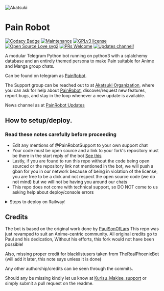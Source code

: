 ![Akatsuki](https://telegra.ph/file/66c17e679a90c1caf555b.jpg)
# Pain Robot 
[![Codacy Badge](https://api.codacy.com/project/badge/Grade/6141417ceaf84545bab6bd671503df51)](https://app.codacy.com/gh/AnimeKaizoku/SaitamaRobot?utm_source=github.com&utm_medium=referral&utm_content=AnimeKaizoku/SaitamaRobot&utm_campaign=Badge_Grade_Settings)  [![Maintenance](https://img.shields.io/badge/Maintained%3F-yes-green.svg)](https://github.com/AnimeKaizoku/SaitamaRobot/graphs/commit-activity) [![GPLv3 license](https://img.shields.io/badge/License-GPLv3-blue.svg)](https://perso.crans.org/besson/LICENSE.html) [![Open Source Love svg2](https://badges.frapsoft.com/os/v2/open-source.svg?v=103)](https://github.com/ellerbrock/open-source-badges/) [![PRs Welcome](https://img.shields.io/badge/PRs-welcome-brightgreen.svg?style=flat-square)](https://makeapullrequest.com) [![Updates channel!](https://img.shields.io/badge/Join%20Channel-!-red)](https://t.me/kurisuupdates)


A modular Telegram Python bot running on python3 with a sqlalchemy database and an entirely themed persona to make Pain suitable for Anime and Manga group chats. 

Can be found on telegram as [PainRobot](https://t.me/PainAkatsukiRobot).

The Support group can be reached out to at [Akatsuki Organization](https://t.me/PainRobotSupport), where you can ask for help about [PainRobot](https://t.me/PainAkatsukiRobot), discover/request new features, report bugs, and stay in the loop whenever a new update is available. 

News channel as at [PainRobot Updates](https://t.me/PainRobotUpdates) 

## How to setup/deploy.

### Read these notes carefully before proceeding 
 - Edit any mentions of @PainRobotSupport to your own support chat
 - Your code must be open source and a link to your fork's repository must be there in the start reply of the bot [See this](https://github.com/AnimeKaizoku/SaitamaRobot/blob/shiken/SaitamaRobot/__main__.py#L25)
 - Lastly, if you are found to run this repo without the code being open sourced or the repository link not mentioned in the bot, we will push a gban for you in our network because of being in violation of the license, you are free to be a dick and not respect the open source code (we do not mind) but we will not be having you around our chats
 - This repo does not come with technical support, so DO NOT come to us asking help about deploy/console errors

<details>
  <summary> Steps to deploy on Railway! </summary>

```
Fill in all the details, Deploy!
Now send the bot /start, If it doesn't respond go to https://dashboard.heroku.com/apps/(app-name)/settings and remove webhook and port.
```

[![Deploy on Railway](https://railway.app/button.svg)](https://railway.app/new/template?template=https%3A%2F%2Fgithub.com%2FPAINBOI2008%2FPainRobot&plugins=postgresql&envs=TOKEN%2CAPI_ID%2CAPI_HASH%2CSQLALCHEMY_DATABASE_URI%2COWNER_ID%2COWNER_USERNAME%2CSUPPORT_CHAT%2CEVENT_LOGS%2CJOIN_LOGGER%2CCASH_API_KEY%2CTIME_API_KEY%2CDEV_USERS%2Csw_api%2CSTRICT_GBAN%2CDRAGONS%2CDEMONS%2CTIGERS%2CWOLVES%2CNo_LOAD%2CBL_CHATS%2CALLOW_EXCL%2CENV%2CDONATION_LINK%2CDEL_CMDS%2CBAN_STICKER%2CWALL_API%2CREM_BG_API_KEY&optionalEnvs=SQLALCHEMY_DATABASE_URI%2CEVENT_LOGS%2CJOIN_LOGGER%2CCASH_API_KEY%2CTIME_API_KEY%2CDEV_USERS%2Csw_api%2CDRAGONS%2CDEMONS%2CTIGERS%2CWOLVES%2CNo_LOAD%2CBL_CHATS%2CALLOW_EXCL%2CDONATION_LINK%2CWALL_API%2CREM_BG_API_KEY&TOKENDesc=Your+bot+token.+Get+one+from+https%3A%2F%2Ft.me%2FBotFather+.&API_IDDesc=Get+API_ID+from+my.telegram.org%2C+used+for+telethon+based+modules.&API_HASHDesc=Get+API_HASH+from+my.telegram.org%2C+used+for+telethon+based+modules.+&SQLALCHEMY_DATABASE_URIDesc=Your+postgres+sql+db.+Don%27t+add+this+ENV+if+you+dont+have+one.&OWNER_IDDesc=Owner%27s+User+ID+as+an+integer.++Used+by+the+bot+to+identify+the+owner.+&OWNER_USERNAMEDesc=Your+username+without+the+%27%40%27&SUPPORT_CHATDesc=Your+bot%27s+support+chat+username+without+the+%27%40%27&EVENT_LOGSDesc=Event+logs+channel+to+note+down+important+bot+level+events.+Let+it+be+%27123456798%27+if+you+don%27t+have+one.&JOIN_LOGGERDesc=A+channel+where+bot+will+print+who+added+it+to+what+group%2C+useful+during+debugging+or+spam+handling.+Let+it+be+%27123456798%27+if+you+don%27t+have+one.&CASH_API_KEYDesc=Required+for+currency+converter.+Get+yours+from+https%3A%2F%2Fwww.alphavantage.co%2Fsupport%2F%23api-key&TIME_API_KEYDesc=Required+for+timezone+information.+Get+yours+from+https%3A%2F%2Ftimezonedb.com%2Fapi&DEV_USERSDesc=ID+of+users+who+are+Devs+of+your+bot+%28can+use+%2Fpy+etc.%29.&sw_apiDesc=Spamwatch+API+Token%2C+Get+one+from+https%3A%2F%2Ft.me%2FSpamWatchBot.&STRICT_GBANDesc=Enforce+gbans+across+new+groups+as+well+as+old+groups.+When+a+gbanned+user+talks%2C+he+will+be+banned.&DRAGONSDesc=A+space+separated+list+of+user+IDs+who+you+want+to+assign+as+sudo+users.&DEMONSDesc=A+space+separated+list+of+user+IDs+who+you+wanna+assign+as+support+users+%28gban+perms+only%29.&TIGERSDesc=A+space+separated+list+of+user+IDs+who+you+wanna+assign+as+tiger+users+%28can%27t+be+banned%2C+muted+and+warned%29.&WOLVESDesc=A+space+separated+list+of+user+IDs+who+you+want+to+assign+as+whitelisted+-+%28can%27t+be+banned+or+warned+with+your+bot%29.&No_LOADDesc=Names+of+the+modules+that+shouldn%27t+load.&BL_CHATSDesc=List+of+chats+you+want+blacklisted+from+your+bot.&ALLOW_EXCLDesc=Set+this+to+True+if+you+want+%27%21%27+to+be+a+command+prefix+along+with+%27%2F%27.+Recommended+is+True&ENVDesc=Set+this+to+%27ANYTHING%27+or+the+bot+will+crash.&DONATION_LINKDesc=Optional%3A+link+where+you+would+like+to+receive+donations.+If+you+are+a+noob%2C+better+leave+it+linking+to+paul&DEL_CMDSDesc=Set+this+to+%27True%27+if+you+want+to+delete+command+messages+from+users+who+don%27t+have+the+perms+to+run+that+command.+Recommend+is+%27True%27&BAN_STICKERDesc=ID+of+the+sticker+you+want+to+use+when+banning+people.&WALL_APIDesc=Required+for+%2Fwall.+Get+your%27s+from+https%3A%2F%2Fwall.alphacoders.com%2F&REM_BG_API_KEYDesc=API+key+from+https%3A%2F%2Fwww.remove.bg%2Fapi+for+removing+background+via+image+editor.+&EVENT_LOGSDefault=123456798&JOIN_LOGGERDefault=123456798&CASH_API_KEYDefault=-xyz&TIME_API_KEYDefault=-xyz&STRICT_GBANDefault=True&No_LOADDefault=cleaner+rss+connection&ALLOW_EXCLDefault=True&ENVDefault=ANYTHING)

</details>  
</details>

## Credits
The bot is based on the original work done by [PaulSonOfLars](https://github.com/PaulSonOfLars)
This repo was just revamped to suit an Anime-centric community. All original credits go to Paul and his dedication, Without his efforts, this fork would not have been possible!

Also, missing proper credit for blacklistusers taken from TheRealPhoenixBot (will add it later, this note says unless it is done)

Any other authorship/credits can be seen through the commits.

Should any be missing kindly let us know at [Kurisu_Makise_support](https://t.me/Kurisusupport) or simply submit a pull request on the readme.
